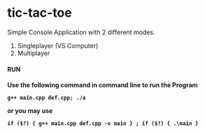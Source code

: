 ﻿# tic-tac-toe
Simple Console Application with 2 different modes.

1. Singleplayer (VS Computer)
2. Multiplayer 

<h4>RUN<h4>
  Use the following command in command line to run the Program
  

```
g++ main.cpp def.cpp; ./a
```
  <p> or you may use </p>
  
```
if ($?) { g++ main.cpp def.cpp -o main } ; if ($?) { .\main }
```
